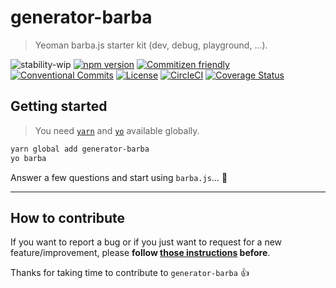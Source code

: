 # generator-barba

> Yeoman barba.js starter kit (dev, debug, playground, …).

![stability-wip](https://img.shields.io/badge/stability-work_in_progress-lightgrey.svg?style=flat-square)
[![npm version](https://img.shields.io/npm/v/@barba/generator-barba.svg?style=flat-square)](https://www.npmjs.org/package/generator-barba)
[![Commitizen friendly](https://img.shields.io/badge/commitizen-friendly-brightgreen.svg?style=flat-square)](http://commitizen.github.io/cz-cli/)
[![Conventional Commits](https://img.shields.io/badge/Conventional%20Commits-1.0.0-yellow.svg?style=flat-square)](https://conventionalcommits.org)
[![License](https://img.shields.io/badge/license-MIT-green.svg?style=flat-square)](https://github.com/barbajs/generator-barba/blob/master/LICENSE)
[![CircleCI](https://img.shields.io/circleci/project/github/barbajs/generator-barba/master.svg?style=flat-square)](https://circleci.com/gh/barbajs/generator-barba/tree/master)
[![Coverage Status](https://img.shields.io/coveralls/github/barbajs/generator-barba/master.svg?style=flat-square)](https://coveralls.io/github/barbajs/generator-barba?branch=master)

## Getting started

> You need [`yarn`](https://yarnpkg.com/lang/en/) and [`yo`](https://yeoman.io/) available globally.

```sh
yarn global add generator-barba
yo barba
```

Answer a few questions and start using `barba.js`… :tada:

---

## How to contribute

If you want to report a bug or if you just want to request for a new feature/improvement, please **follow [those instructions](CONTRIBUTING.md) before**.

Thanks for taking time to contribute to `generator-barba` :+1:
